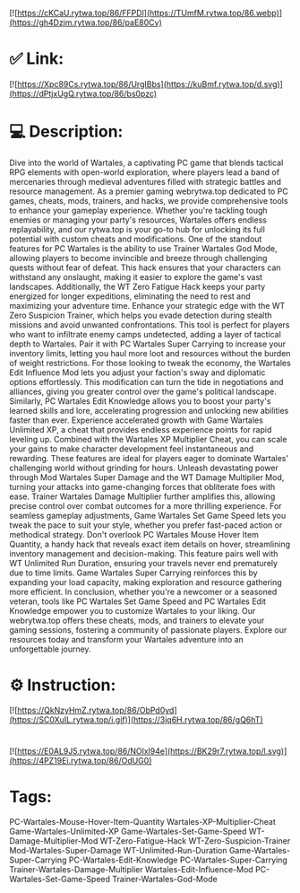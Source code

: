 [![https://cKCaU.rytwa.top/86/FFPDl](https://TUmfM.rytwa.top/86.webp)](https://gh4Dzjm.rytwa.top/86/paE80Cv)
# ✅ Link:
[![https://Xpc89Cs.rytwa.top/86/UrgIBbs](https://kuBmf.rytwa.top/d.svg)](https://dPtjxUgQ.rytwa.top/86/bs0pzc)
# 💻 Description:
Dive into the world of Wartales, a captivating PC game that blends tactical RPG elements with open-world exploration, where players lead a band of mercenaries through medieval adventures filled with strategic battles and resource management. As a premier gaming webrytwa.top dedicated to PC games, cheats, mods, trainers, and hacks, we provide comprehensive tools to enhance your gameplay experience. Whether you're tackling tough enemies or managing your party's resources, Wartales offers endless replayability, and our rytwa.top is your go-to hub for unlocking its full potential with custom cheats and modifications.
One of the standout features for PC Wartales is the ability to use Trainer Wartales God Mode, allowing players to become invincible and breeze through challenging quests without fear of defeat. This hack ensures that your characters can withstand any onslaught, making it easier to explore the game's vast landscapes. Additionally, the WT Zero Fatigue Hack keeps your party energized for longer expeditions, eliminating the need to rest and maximizing your adventure time.
Enhance your strategic edge with the WT Zero Suspicion Trainer, which helps you evade detection during stealth missions and avoid unwanted confrontations. This tool is perfect for players who want to infiltrate enemy camps undetected, adding a layer of tactical depth to Wartales. Pair it with PC Wartales Super Carrying to increase your inventory limits, letting you haul more loot and resources without the burden of weight restrictions.
For those looking to tweak the economy, the Wartales Edit Influence Mod lets you adjust your faction's sway and diplomatic options effortlessly. This modification can turn the tide in negotiations and alliances, giving you greater control over the game's political landscape. Similarly, PC Wartales Edit Knowledge allows you to boost your party's learned skills and lore, accelerating progression and unlocking new abilities faster than ever.
Experience accelerated growth with Game Wartales Unlimited XP, a cheat that provides endless experience points for rapid leveling up. Combined with the Wartales XP Multiplier Cheat, you can scale your gains to make character development feel instantaneous and rewarding. These features are ideal for players eager to dominate Wartales' challenging world without grinding for hours.
Unleash devastating power through Mod Wartales Super Damage and the WT Damage Multiplier Mod, turning your attacks into game-changing forces that obliterate foes with ease. Trainer Wartales Damage Multiplier further amplifies this, allowing precise control over combat outcomes for a more thrilling experience. For seamless gameplay adjustments, Game Wartales Set Game Speed lets you tweak the pace to suit your style, whether you prefer fast-paced action or methodical strategy.
Don't overlook PC Wartales Mouse Hover Item Quantity, a handy hack that reveals exact item details on hover, streamlining inventory management and decision-making. This feature pairs well with WT Unlimited Run Duration, ensuring your travels never end prematurely due to time limits. Game Wartales Super Carrying reinforces this by expanding your load capacity, making exploration and resource gathering more efficient.
In conclusion, whether you're a newcomer or a seasoned veteran, tools like PC Wartales Set Game Speed and PC Wartales Edit Knowledge empower you to customize Wartales to your liking. Our webrytwa.top offers these cheats, mods, and trainers to elevate your gaming sessions, fostering a community of passionate players. Explore our resources today and transform your Wartales adventure into an unforgettable journey.

# ⚙️ Instruction:
[![https://QkNzyHmZ.rytwa.top/86/ObPd0yd](https://SC0XuIL.rytwa.top/i.gif)](https://3jq6H.rytwa.top/86/gQ6hT)
#
[![https://E0AL9J5.rytwa.top/86/NOlxl94e](https://BK29r7.rytwa.top/l.svg)](https://4PZ19Ei.rytwa.top/86/OdUG0)
# Tags:
PC-Wartales-Mouse-Hover-Item-Quantity Wartales-XP-Multiplier-Cheat Game-Wartales-Unlimited-XP Game-Wartales-Set-Game-Speed WT-Damage-Multiplier-Mod WT-Zero-Fatigue-Hack WT-Zero-Suspicion-Trainer Mod-Wartales-Super-Damage WT-Unlimited-Run-Duration Game-Wartales-Super-Carrying PC-Wartales-Edit-Knowledge PC-Wartales-Super-Carrying Trainer-Wartales-Damage-Multiplier Wartales-Edit-Influence-Mod PC-Wartales-Set-Game-Speed Trainer-Wartales-God-Mode





